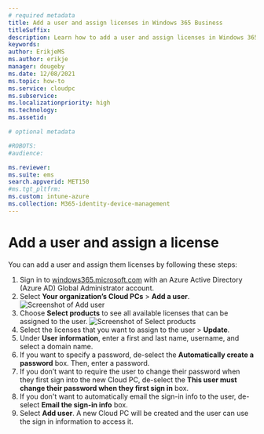 ```yaml
---
# required metadata
title: Add a user and assign licenses in Windows 365 Business
titleSuffix:
description: Learn how to add a user and assign licenses in Windows 365 Business
keywords:
author: ErikjeMS  
ms.author: erikje
manager: dougeby
ms.date: 12/08/2021
ms.topic: how-to
ms.service: cloudpc
ms.subservice: 
ms.localizationpriority: high
ms.technology:
ms.assetid: 

# optional metadata

#ROBOTS:
#audience:

ms.reviewer: 
ms.suite: ems
search.appverid: MET150
#ms.tgt_pltfrm:
ms.custom: intune-azure
ms.collection: M365-identity-device-management
---
```


# Add a user and assign a license

You can add a user and assign them licenses by following these steps:

1. Sign in to [windows365.microsoft.com](https://windows365.microsoft.com) with an Azure Active Directory (Azure AD) Global Administrator account.
2. Select **Your organization’s Cloud PCs** > **Add a user**.
    ![Screenshot of Add user](/media/add-user-assign-licences/add-user.png)
3. Choose **Select products** to see all available licenses that can be assigned to the user.
    ![Screenshot of Select products](/media/add-user-assign-licences/select-products.png)
4. Select the licenses that you want to assign to the user > **Update**.
5. Under **User information**, enter a first and last name, username, and select a domain name.
6. If you want to specify a password, de-select the **Automatically create a password** box. Then, enter a password.
7. If you don’t want to require the user to change their password when they first sign into the new Cloud PC, de-select the **This user must change their password when they first sign in** box.
8. If you don't want to automatically email the sign-in info to the user, de-select **Email the sign-in info** box.
9. Select **Add user**. A new Cloud PC will be created and the user can use the sign in information to access it.
